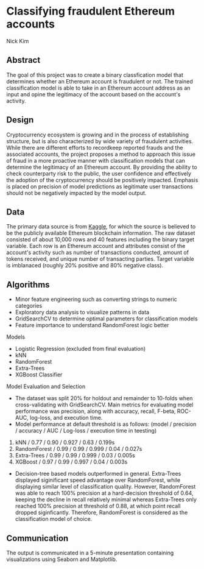 # Classifying fraudulent Ethereum accounts
Nick Kim

## Abstract
The goal of this project was to create a binary classfication model that determines whether an Ethereum account is fraudulent or not. The trained classification model is able to take in an Ethereum account address as an input and opine the legitimacy of the account based on the account's activity. 

## Design
Cryptocurrency ecosystem is growing and in the process of establishing structure, but is also characterized by wide variety of fraudulent activities. While there are different efforts to recordkeep reported frauds and the associated accounts, the project proposes a method to approach this issue of fraud in a more proactive manner with classification models that can determine the legitimacy of an Ethereum account. By providing the ability to check counterparty risk to the public, the user confidence and effectively the adoption of the cryptocurrency should be positively impacted. Emphasis is placed on precision of model predictions as legitimate user transactions should not be negatively impacted by the model output. 

## Data
The primary data source is from [Kaggle](https://www.kaggle.com/vagifa/ethereum-frauddetection-dataset), for which the source is believed to be the publicly available Ethereum blockchain information. The raw dataset consisted of about 10,000 rows and 40 features including the binary target variable. Each row is an Ethereum account and attributes consist of the account's activity such as number of transactions conducted, amount of tokens received, and unique number of transacting parties. Target variable is imblanaced (roughly 20% positive and 80% negative class). 

## Algorithms
- Minor feature engineering such as converting strings to numeric categories 
- Exploratory data analysis to visualize patterns in data 
- GridSearchCV to determine optimal parameters for classification models
- Feature importance to understand RandomForest logic better

Models
- Logistic Regression (excluded from final evaluation)
- kNN
- RandomForest
- Extra-Trees
- XGBoost Classifier

Model Evaluation and Selection
- The dataset was split 20% for holdout and remainder to 10-folds when cross-validating with GridSearchCV. Main metrics for evaluating model performance was precision, along with accuracy, recall, F-beta, ROC-AUC, log-loss, and execution time. 
- Model performance at default threshold is as follows: 
(model / precision / accuracy / AUC / Log-loss / execution time in teesting)
1. kNN          / 0.77 / 0.90 / 0.927 / 0.63 / 0.199s
2. RandomForest / 0.99 / 0.99 / 0.999 / 0.04 / 0.027s
3. Extra-Trees  / 0.99 / 0.99 / 0.999 / 0.03 / 0.005s
4. XGBoost      / 0.97 / 0.99 / 0.997 / 0.04 / 0.003s
- Decision-tree based models outperformed in general. Extra-Trees displayed siginificant speed advantage over RandomForest, while displaying similar level of classification quality. However, RandomForest was able to reach 100% precision at a hard-decision threshold of 0.64, keeping the decline in recall relatively minimal whereas Extra-Trees only reached 100% precision at threshold of 0.88, at which point recall dropped siginficantly. Therefore, RandomForest is considered as the classification model of choice.

## Communication
The output is communicated in a 5-minute presentation containing visualizations using Seaborn and Matplotlib. 


